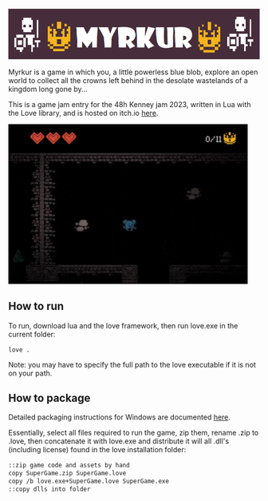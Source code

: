![Myrkur](assets/banner2.png)

Myrkur is a game in which you, a little powerless blue blob, explore an open world to collect all the crowns left behind in the desolate wastelands of a kingdom long gone by...

This is a game jam entry for the 48h Kenney jam 2023, written in Lua with the Love library, and is hosted on itch.io [here](https://richardbaltrusch.itch.io/myrkur).

![Gif of the gameplay](assets/gameplay_short.gif)

## How to run

To run, download lua and the love framework, then run love.exe in the current folder:

```
love .
```

Note: you may have to specify the full path to the love executable if it is not on your path.

## How to package

Detailed packaging instructions for Windows are documented [here](https://love2d.org/wiki/Game_Distribution).

Essentially, select all files required to run the game, zip them, rename .zip to .love, then concatenate it with love.exe and distribute it will all .dll's (including license) found in the love installation folder:

```batch
::zip game code and assets by hand
copy SuperGame.zip SuperGame.love
copy /b love.exe+SuperGame.love SuperGame.exe
::copy dlls into folder
```
